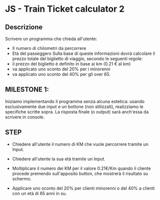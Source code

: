 # JS - Train Ticket calculator 2

## Descrizione

Scrivere un programma che chieda all'utente:

- Il numero di chilometri da percorrere
- Età del passeggero
  Sulla base di queste informazioni dovrà calcolare il prezzo totale del biglietto di viaggio, secondo le seguenti regole:
- il prezzo del biglietto è definito in base ai km (0.21 € al km)
- va applicato uno sconto del 20% per i minorenni
- va applicato uno sconto del 40% per gli over 65.

## MILESTONE 1:

Iniziamo implementando il programma senza alcuna estetica: usando esclusivamente due input e un bottone (non stilizzati), realizziamo le specifiche scritte sopra. La risposta finale (o output) sarà anch'essa da scrivere in console.

## STEP

- Chiedere all'utente il numero di KM che vuole percorrere tramite un Input.
- Chiedere all'utente la sua età tramite un Input.
- Moltiplicare il numero dei KM per il valore 0.21€/Km quando il cliente procede premendo sull'apposito button, che mostrerà il risultato su schermo.

- Applicare uno sconto del 20% per clienti minorenni o del 40% a clienti con un età di 65 anni in su.
